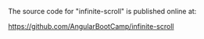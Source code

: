 The source code for "infinite-scroll" is published online at:

https://github.com/AngularBootCamp/infinite-scroll

